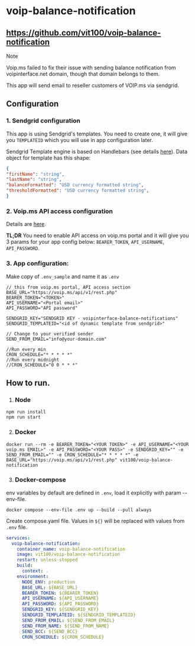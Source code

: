 # voip-balance-notification

https://github.com/vit100/voip-balance-notification
---
> [!NOTE]  
> Voip.ms failed to fix their issue with sending balance notification from voipinterface.net domain, though that domain belongs to them.
>
> This app will send email to reseller customers of VOIP.ms via sendgrid.

## Configuration
### 1. Sendgrid configuration

This app is using Sendgrid's templates. You need to create one, it will give you `TEMPLATEID` which you will use in app configuration later.

Sendgrid Template engine is based on Handlebars (see details [here]( https://docs.sendgrid.com/for-developers/sending-email/using-handlebars/)).
Data object for template has this shape:
```json
{
"firstName": "string",
"lastName": "string",
"balanceFormatted": "USD currency formatted string",
"thresholdFormatted": "USD currency formatted string",
}
```

### 2. Voip.ms API access configuration
Details are [here](https://voip.ms/business/resources/api).

**TL;DR** You need to enable API access on voip.ms portal and it will give you 3 params for your app config below: `BEARER_TOKEN`, `API_USERNAME`, `API_PASSWORD`.

### 3. App configuration:
Make copy of `.env_sample` and name it as `.env`

```text
// this from voip.ms portal, API access section
BASE_URL="https://voip.ms/api/v1/rest.php"
BEARER_TOKEN="<TOKEN>"
API_USERNAME="<Portal email>"
API_PASSWORD="API password"

SENDGRID_KEY="SENDGRID KEY - voipinterface-balance-notifications"
SENDGRID_TEMPLATEID="<id of dynamic template from sendgrid>"

// Change to your verified sender
SEND_FROM_EMAIL="info@your-domain.com"

//Run every min
CRON_SCHEDULE="* * * * *"
//Run every midnight
//CRON_SCHEDULE="0 0 * * *"
```

## How to run.
1. ### Node
```shell
npm run install
npm run start
```
2. ### Docker
```shell
docker run --rm -e BEARER_TOKEN="<YOUR TOKEN>" -e API_USERNAME="<YOUR voip.ms EMAIL>" -e API_PASSWORD="<YOUR PASS>" -e SENDGRID_KEY="" -e SEND_FROM_EMAIL="" -e CRON_SCHEDULE="* * * * *" -e BASE_URL="https://voip.ms/api/v1/rest.php" vit100/voip-balance-notification
```

3. ### Docker-compose

env variables by default are defined in `.env`, load it explicitly with param --env-file.
```shell
docker compose --env-file .env up --build --pull always
``` 

Create compose.yaml file. Values in `${}` will be replaced with values from `.env` file.
```yaml
services:
  voip-balance-notification:
    container_name: voip-balance-notification
    image: vit100/voip-balance-notification
    restart: unless-stopped
    build:
      context: .
    environment:
      NODE_ENV: production
      BASE_URL: ${BASE_URL}
      BEARER_TOKEN: ${BEARER_TOKEN}
      API_USERNAME: ${API_USERNAME}
      API_PASSWORD: ${API_PASSWORD}
      SENDGRID_KEY: ${SENDGRID_KEY}
      SENDGRID_TEMPLATEID: ${SENDGRID_TEMPLATEID}
      SEND_FROM_EMAIL: ${SEND_FROM_EMAIL}
      SEND_FROM_NAME: ${SEND_FROM_NAME}
      SEND_BCC: ${SEND_BCC}
      CRON_SCHEDULE: ${CRON_SCHEDULE}
```